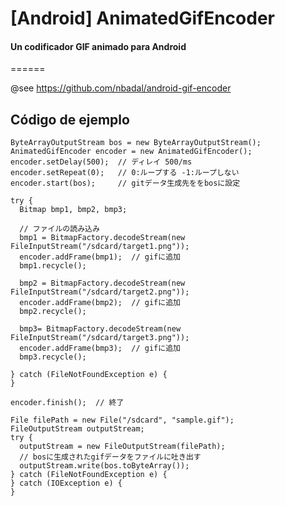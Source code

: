 # [Android] AnimatedGifEncoder
#### Un codificador GIF animado para Android
======

@see https://github.com/nbadal/android-gif-encoder



## Código de ejemplo

    ByteArrayOutputStream bos = new ByteArrayOutputStream();
    AnimatedGifEncoder encoder = new AnimatedGifEncoder();
    encoder.setDelay(500);  // ディレイ 500/ms
    encoder.setRepeat(0);   // 0:ループする -1:ループしない
    encoder.start(bos);     // gitデータ生成先ををbosに設定

    try {
      Bitmap bmp1, bmp2, bmp3;

      // ファイルの読み込み
      bmp1 = BitmapFactory.decodeStream(new FileInputStream("/sdcard/target1.png"));
      encoder.addFrame(bmp1);  // gifに追加
      bmp1.recycle();

      bmp2 = BitmapFactory.decodeStream(new FileInputStream("/sdcard/target2.png"));
      encoder.addFrame(bmp2);  // gifに追加
      bmp2.recycle();
    
      bmp3= BitmapFactory.decodeStream(new FileInputStream("/sdcard/target3.png"));
      encoder.addFrame(bmp3);  // gifに追加
      bmp3.recycle();

    } catch (FileNotFoundException e) {
    }

    encoder.finish();  // 終了

    File filePath = new File("/sdcard", "sample.gif");
    FileOutputStream outputStream;
    try {
      outputStream = new FileOutputStream(filePath);
      // bosに生成されたgifデータをファイルに吐き出す
      outputStream.write(bos.toByteArray());
    } catch (FileNotFoundException e) {
    } catch (IOException e) {
    }
